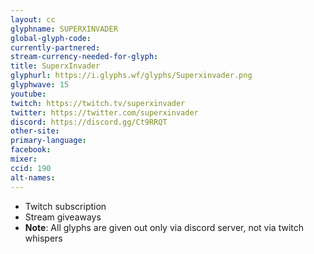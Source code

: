 ```yaml
---
layout: cc
glyphname: SUPERXINVADER
global-glyph-code: 
currently-partnered: 
stream-currency-needed-for-glyph: 
title: SuperxInvader
glyphurl: https://i.glyphs.wf/glyphs/Superxinvader.png
glyphwave: 15
youtube: 
twitch: https://twitch.tv/superxinvader
twitter: https://twitter.com/superxinvader
discord: https://discord.gg/Ct9RRQT
other-site: 
primary-language: 
facebook: 
mixer: 
ccid: 190
alt-names: 
---
```

* Twitch subscription
* Stream giveaways
* **Note**: All glyphs are given out only via discord server, not via twitch whispers
